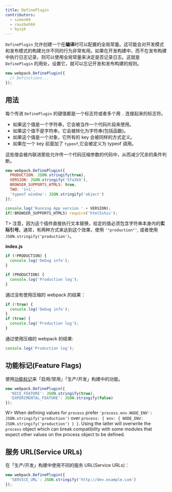 ```yaml
---
title: DefinePlugin
contributors:
  - simon04
  - rouzbeh84
  - byzyk
---
```


`DefinePlugin` 允许创建一个在**编译**时可以配置的全局常量。这可能会对开发模式和发布模式的构建允许不同的行为非常有用。如果在开发构建中，而不在发布构建中执行日志记录，则可以使用全局常量来决定是否记录日志。这就是 `DefinePlugin` 的用处，设置它，就可以忘记开发和发布构建的规则。

``` javascript
new webpack.DefinePlugin({
  // Definitions...
});
```


## 用法

每个传进 `DefinePlugin` 的键值都是一个标志符或者多个用 `.` 连接起来的标志符。

* 如果这个值是一个字符串，它会被当作一个代码片段来使用。
* 如果这个值不是字符串，它会被转化为字符串(包括函数)。
* 如果这个值是一个对象，它所有的 key 会被同样的方式定义。
* 如果在一个 key 前面加了 `typeof`,它会被定义为 typeof 调用。

这些值会被内联进那些允许传一个代码压缩参数的代码中，从而减少冗余的条件判断。

``` javascript
new webpack.DefinePlugin({
  PRODUCTION: JSON.stringify(true),
  VERSION: JSON.stringify('5fa3b9'),
  BROWSER_SUPPORTS_HTML5: true,
  TWO: '1+1',
  'typeof window': JSON.stringify('object')
});
```

``` javascript
console.log('Running App version ' + VERSION);
if(!BROWSER_SUPPORTS_HTML5) require('html5shiv');
```

T> 注意，因为这个插件直接执行文本替换，给定的值必须包含字符串本身内的**实际引号**。通常，有两种方式来达到这个效果，使用 `'"production"'`, 或者使用 `JSON.stringify('production')`。

__index.js__

``` javascript
if (!PRODUCTION) {
  console.log('Debug info');
}

if (PRODUCTION) {
  console.log('Production log');
}
```

通过没有使用压缩的 webpack 的结果：

``` javascript
if (!true) {
  console.log('Debug info');
}
if (true) {
  console.log('Production log');
}
```

通过使用压缩的 webpack 的结果:

``` javascript
console.log('Production log');
```


## 功能标记(Feature Flags)

使用[功能标记](https://en.wikipedia.org/wiki/Feature_toggle)来「启用/禁用」「生产/开发」构建中的功能。

```javascript
new webpack.DefinePlugin({
  'NICE_FEATURE': JSON.stringify(true),
  'EXPERIMENTAL_FEATURE': JSON.stringify(false)
});
```

W> When defining values for `process` prefer `'process.env.NODE_ENV': JSON.stringify('production')` over `process: { env: { NODE_ENV: JSON.stringify('production') } }`. Using the latter will overwrite the `process` object which can break compatibility with some modules that expect other values on the process object to be defined.


## 服务 URL(Service URLs)

在「生产/开发」构建中使用不同的服务 URL(Service URLs)：

```javascript
new webpack.DefinePlugin({
  'SERVICE_URL': JSON.stringify('http://dev.example.com')
});
```
